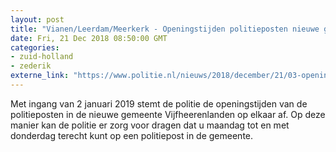 ```yaml
---
layout: post
title: "Vianen/Leerdam/Meerkerk - Openingstijden politieposten nieuwe gemeente Vijfheerenlanden"
date: Fri, 21 Dec 2018 08:50:00 GMT
categories: 
- zuid-holland 
- zederik 
externe_link: "https://www.politie.nl/nieuws/2018/december/21/03-openingstijden-politieposten-nieuwe-gemeente-vijfheerenlanden.html"
---
```


Met ingang van 2 januari 2019 stemt de politie de openingstijden van de politieposten in de nieuwe gemeente Vijfheerenlanden op elkaar af. Op deze manier kan de politie er zorg voor dragen dat u maandag tot en met donderdag terecht kunt op een politiepost in de gemeente.
